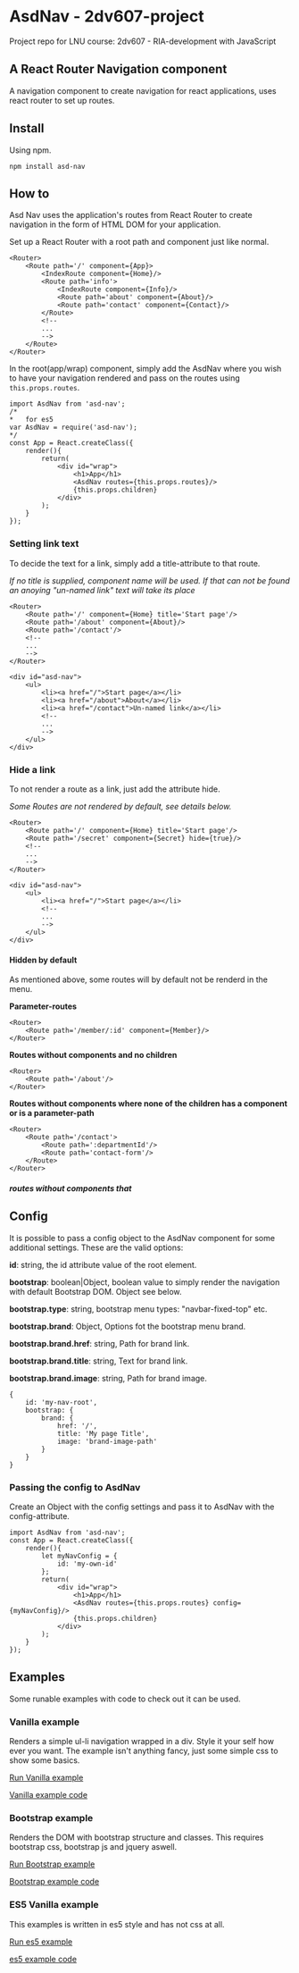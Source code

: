 # AsdNav - 2dv607-project

Project repo for LNU course: 2dv607 - RIA-development with JavaScript

## A React Router Navigation component

A navigation component to create navigation for react applications, uses react router to set up routes.

## Install

Using npm.

```npm install asd-nav```

## How to

Asd Nav uses the application's routes from React Router to create navigation in the form of HTML DOM for your application.

Set up a React Router with a root path and component just like normal.

```
<Router>
    <Route path='/' component={App}>
        <IndexRoute component={Home}/>
        <Route path='info'>
            <IndexRoute component={Info}/>
            <Route path='about' component={About}/>
            <Route path='contact' component={Contact}/>
        </Route>
        <!--
        ...
        -->
    </Route>
</Router>
```

In the root(app/wrap) component, simply add the AsdNav where you wish to have your navigation rendered and pass on the routes using `this.props.routes`.

```
import AsdNav from 'asd-nav';
/*
*   for es5
var AsdNav = require('asd-nav');
*/
const App = React.createClass({
    render(){
        return(
            <div id="wrap">
                <h1>App</h1>
                <AsdNav routes={this.props.routes}/>
                {this.props.children}
            </div>
        );
    }
});
```

### Setting link text

To decide the text for a link, simply add a title-attribute to that route.

*If no title is supplied, component name will be used. If that can not be found an anoying "un-named link" text will take its place*

```
<Router>
    <Route path='/' component={Home} title='Start page'/>
    <Route path='/about' component={About}/>
    <Route path='/contact'/>
    <!--
    ...
    -->
</Router>
```

```
<div id="asd-nav">
    <ul>
        <li><a href="/">Start page</a></li>
        <li><a href="/about">About</a></li>
        <li><a href="/contact">Un-named link</a></li>
        <!--
        ...
        -->
    </ul>
</div>
```

### Hide a link

To not render a route as a link, just add the attribute hide.

*Some Routes are not rendered by default, see details below.*

```
<Router>
    <Route path='/' component={Home} title='Start page'/>
    <Route path='/secret' component={Secret} hide={true}/>
    <!--
    ...
    -->
</Router>
```

```
<div id="asd-nav">
    <ul>
        <li><a href="/">Start page</a></li>
        <!--
        ...
        -->
    </ul>
</div>
```

#### Hidden by default

As mentioned above, some routes will by default not be renderd in the menu.

**Parameter-routes**
```
<Router>
    <Route path='/member/:id' component={Member}/>
</Router>
```

**Routes without components and no children**
```
<Router>
    <Route path='/about'/>
</Router>
```

**Routes without components where none of the children has a component or is a parameter-path**
```
<Router>
    <Route path='/contact'>
        <Route path=':departmentId'/>
        <Route path='contact-form'/>
    </Route>
</Router>
```

##### routes without components that

## Config

It is possible to pass a config object to the AsdNav component for some additional settings. These are the valid options:

**id**: string, the id attribute value of the root element.

**bootstrap**: boolean|Object, boolean value to simply render the navigation with default Bootstrap DOM. Object see below.

**bootstrap.type**: string, bootstrap menu types: "navbar-fixed-top" etc.

**bootstrap.brand**: Object, Options fot the bootstrap menu brand.

**bootstrap.brand.href**: string, Path for brand link.

**bootstrap.brand.title**: string, Text for brand link.

**bootstrap.brand.image**: string, Path for brand image.

```
{
    id: 'my-nav-root',
    bootstrap: {
        brand: {
            href: '/',
            title: 'My page Title',
            image: 'brand-image-path'
        }
    }
}
```

### Passing the config to AsdNav

Create an Object with the config settings and pass it to AsdNav with the config-attribute.

```
import AsdNav from 'asd-nav';
const App = React.createClass({
    render(){
        let myNavConfig = {
            id: 'my-own-id'
        };
        return(
            <div id="wrap">
                <h1>App</h1>
                <AsdNav routes={this.props.routes} config={myNavConfig}/>
                {this.props.children}
            </div>
        );
    }
});
```

## Examples

Some runable examples with code to check out it can be used.

### Vanilla example

Renders a simple ul-li navigation wrapped in a div. Style it your self how ever you want. The example isn't anything fancy, just some simple css to show some basics.

[Run Vanilla example](http://afrxx09.github.io/2dv607-project/examples/vanilla/)

[Vanilla example code](https://github.com/afrxx09/2dv607-project/tree/gh-pages/examples/vanilla)

### Bootstrap example

Renders the DOM with bootstrap structure and classes. This requires bootstrap css, bootstrap js and jquery aswell.

[Run Bootstrap example](http://afrxx09.github.io/2dv607-project/examples/bootstrap/)

[Bootstrap example code](https://github.com/afrxx09/2dv607-project/tree/gh-pages/examples/bootstrap)

### ES5 Vanilla example

This examples is written in es5 style and has not css at all.

[Run es5 example](http://afrxx09.github.io/2dv607-project/examples/es5/)

[es5 example code](https://github.com/afrxx09/2dv607-project/tree/gh-pages/examples/es5)